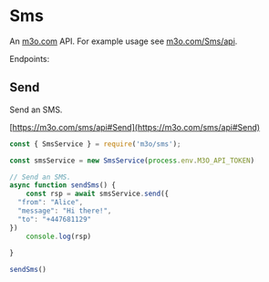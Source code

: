 # Sms

An [m3o.com](https://m3o.com) API. For example usage see [m3o.com/Sms/api](https://m3o.com/Sms/api).

Endpoints:

## Send

Send an SMS.


[https://m3o.com/sms/api#Send](https://m3o.com/sms/api#Send)

```js
const { SmsService } = require('m3o/sms');

const smsService = new SmsService(process.env.M3O_API_TOKEN)

// Send an SMS.
async function sendSms() {
	const rsp = await smsService.send({
  "from": "Alice",
  "message": "Hi there!",
  "to": "+447681129"
})
	console.log(rsp)
	
}

sendSms()
```
